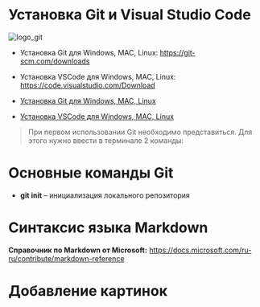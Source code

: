 **Установка Git и Visual Studio Code**
=

![logo_git](https://git-scm.com/images/logos/downloads/Git-Logo-2Color.png)

* Установка Git для Windows, MAC, Linux: https://git-scm.com/downloads

* Установка VSCode для Windows, MAC, Linux: https://code.visualstudio.com/Download

* [Установка Git для Windows, MAC, Linux](https://git-scm.com/downloads)

* [Установка VSCode для Windows, MAC, Linux](https://code.visualstudio.com/Download)

> При первом использовании Git необходимо представиться.  Для этого нужно ввести в терминале 2 команды:

# **Основные команды Git** 
* **git init** – инициализация локального репозитория

# **Синтаксис языка Markdown** 
**Справочник по Markdown от Microsoft:**
https://docs.microsoft.com/ru-ru/contribute/markdown-reference

# **Добавление картинок** 